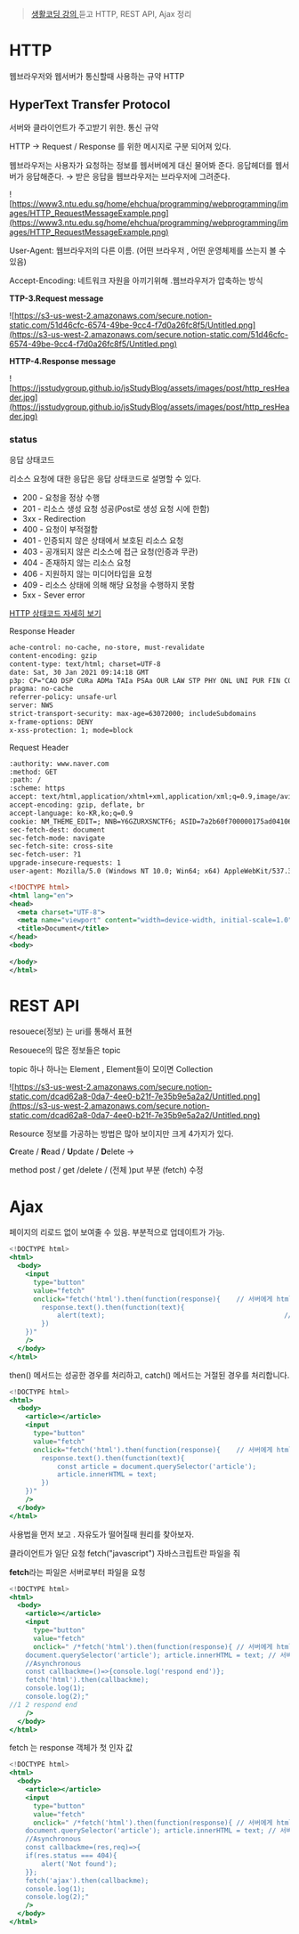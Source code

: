 > [생활코딩 강의 ](https://www.youtube.com/watch?v=t7ASgtJoVz4) 듣고 HTTP, REST API, Ajax 정리

# HTTP

웹브라우저와 웹서버가 통신할때 사용하는 규약 HTTP

## HyperText Transfer Protocol

서버와 클라이언트가 주고받기 위한. 통신 규약 

HTTP → Request /  Response 를 위한 메시지로 구분 되어져 있다.

웹브라우저는 사용자가 요청하는 정보를 웹서버에게 대신 물어봐 준다. 응답헤더를 웹서버가 응답해준다. → 받은 응답을 웹브라우저는 브라우저에 그려준다.

![https://www3.ntu.edu.sg/home/ehchua/programming/webprogramming/images/HTTP_RequestMessageExample.png](https://www3.ntu.edu.sg/home/ehchua/programming/webprogramming/images/HTTP_RequestMessageExample.png)

User-Agent: 웹브라우저의 다른 이름. (어떤 브라우저 , 어떤 운영체제를 쓰는지 볼 수 있음)

Accept-Encoding: 네트워크 자원을 아끼기위해 .웹브라우저가 압축하는 방식

**TTP-3.Request message**

![https://s3-us-west-2.amazonaws.com/secure.notion-static.com/51d46cfc-6574-49be-9cc4-f7d0a26fc8f5/Untitled.png](https://s3-us-west-2.amazonaws.com/secure.notion-static.com/51d46cfc-6574-49be-9cc4-f7d0a26fc8f5/Untitled.png)

**HTTP-4.Response message**

![https://jsstudygroup.github.io/jsStudyBlog/assets/images/post/http_resHeader.jpg](https://jsstudygroup.github.io/jsStudyBlog/assets/images/post/http_resHeader.jpg)

### **status**

응답 상태코드

리소스 요청에 대한 응답은 응답 상태코드로 설명할 수 있다.

- 200 - 요청을 정상 수행
- 201 - 리소스 생성 요청 성공(Post로 생성 요청 시에 한함)
- 3xx - Redirection
- 400 - 요청이 부적절함
- 401 - 인증되지 않은 상태에서 보호된 리소스 요청
- 403 - 공개되지 않은 리소스에 접근 요청(인증과 무관)
- 404 - 존재하지 않는 리소스 요청
- 406 - 지원하지 않는 미디어타입을 요청
- 409 - 리소스 상태에 의해 해당 요청을 수행하지 못함
- 5xx - Sever error

[HTTP 상태코드 자세히 보기](https://ko.wikipedia.org/wiki/HTTP_%EC%83%81%ED%83%9C_%EC%BD%94%EB%93%9C)

Response Header

```xml
ache-control: no-cache, no-store, must-revalidate
content-encoding: gzip
content-type: text/html; charset=UTF-8
date: Sat, 30 Jan 2021 09:14:18 GMT
p3p: CP="CAO DSP CURa ADMa TAIa PSAa OUR LAW STP PHY ONL UNI PUR FIN COM NAV INT DEM STA PRE"
pragma: no-cache
referrer-policy: unsafe-url
server: NWS
strict-transport-security: max-age=63072000; includeSubdomains
x-frame-options: DENY
x-xss-protection: 1; mode=block
```

Request Header

```xml
:authority: www.naver.com
:method: GET
:path: /
:scheme: https
accept: text/html,application/xhtml+xml,application/xml;q=0.9,image/avif,image/webp,image/apng,*/*;q=0.8,application/signed-exchange;v=b3;q=0.9
accept-encoding: gzip, deflate, br
accept-language: ko-KR,ko;q=0.9
cookie: NM_THEME_EDIT=; NNB=Y6GZURXSNCTF6; ASID=7a2b60f700000175ad0410690000006b; NM_RTK_VIEW_GUIDE=1; RTK_YES=1; NRTK=ag#20s_gr#1_ma#-2_si#-2_en#2_sp#-1; _ga=GA1.1.82286025.1607878652; _ga_7VKFYR6RV1=GS1.1.1607878651.1.1.1607879230.60; nx_ssl=2; PM_CK_loc=b95c055d0d6b4b3b139b3db634d3c6cb8445c80d925a6a46bd2e6b87731cb411
sec-fetch-dest: document
sec-fetch-mode: navigate
sec-fetch-site: cross-site
sec-fetch-user: ?1
upgrade-insecure-requests: 1
user-agent: Mozilla/5.0 (Windows NT 10.0; Win64; x64) AppleWebKit/537.36 (KHTML, like Gecko) Chrome/87.0.4280.141 Safari/537.36

<!DOCTYPE html>
<html lang="en">
<head>
  <meta charset="UTF-8">
  <meta name="viewport" content="width=device-width, initial-scale=1.0">
  <title>Document</title>
</head>
<body>
  
</body>
</html>
```

# REST API

resouece(정보) 는 uri를 통해서 표현

Resouece의 많은 정보들은 topic 

topic 하나 하나는 Element , Element들이 모이면 Collection 

![https://s3-us-west-2.amazonaws.com/secure.notion-static.com/dcad62a8-0da7-4ee0-b21f-7e35b9e5a2a2/Untitled.png](https://s3-us-west-2.amazonaws.com/secure.notion-static.com/dcad62a8-0da7-4ee0-b21f-7e35b9e5a2a2/Untitled.png)

Resource 정보를 가공하는 방법은 많아 보이지만 크게 4가지가 있다.

**C**reate /  **R**ead /  **U**pdate / **D**elete →

method post / get  /delete / (전체 )put  부분 (fetch) 수정

# Ajax

페이지의 리로드 없이 보여줄 수 있음. 부분적으로 업데이트가 가능.

```jsx
<!DOCTYPE html>
<html>
  <body>
    <input
      type="button"
      value="fetch"
      onclick="fetch('html').then(function(response){    // 서버에게 html이라는 파일을 요청
        response.text().then(function(text){
            alert(text);                                             // 서버가 응답해 준 데이터가 text에 저장된다.
        })
    })"
    />
  </body>
</html>

```

then() 메서드는 성공한 경우를 처리하고, catch() 메서드는 거절된 경우를 처리합니다.

```jsx
<!DOCTYPE html>
<html>
  <body>
    <article></article>
    <input
      type="button"
      value="fetch"
      onclick="fetch('html').then(function(response){    // 서버에게 html이라는 파일을 요청
        response.text().then(function(text){
            const article = document.querySelector('article');
            article.innerHTML = text;                                         // 서버가 응답해 준 데이터가 text에 저장된다.
        })
    })"
    />
  </body>
</html>
```

사용법을 먼저 보고 . 자유도가 떨어질때 원리를 찾아보자.

클라이언트가 일단 요청 fetch("javascript") 자바스크립트란 파일을 줘 

**fetch**라는 파일은 서버로부터 파일을 요청

```jsx
<!DOCTYPE html>
<html>
  <body>
    <article></article>
    <input
      type="button"
      value="fetch"
      onclick=" /*fetch('html').then(function(response){ // 서버에게 html이라는 파일을 요청 response.text().then(function(text){ const article =
    document.querySelector('article'); article.innerHTML = text; // 서버가 응답해 준 데이터가 text에 저장된다. }) })*/
    //Asynchronous
    const callbackme=()=>{console.log('respond end')}; 
    fetch('html').then(callbackme);
    console.log(1);
    console.log(2);"
//1 2 respond end
    />
  </body>
</html>
```

fetch 는 response 객체가 첫 인자 값

```jsx
<!DOCTYPE html>
<html>
  <body>
    <article></article>
    <input
      type="button"
      value="fetch"
      onclick=" /*fetch('html').then(function(response){ // 서버에게 html이라는 파일을 요청 response.text().then(function(text){ const article =
    document.querySelector('article'); article.innerHTML = text; // 서버가 응답해 준 데이터가 text에 저장된다. }) })*/
    //Asynchronous
    const callbackme=(res,req)=>{
    if(res.status === 404){
        alert('Not found');
    }}; 
    fetch('ajax').then(callbackme);
    console.log(1);
    console.log(2);"
    />
  </body>
</html>
```
